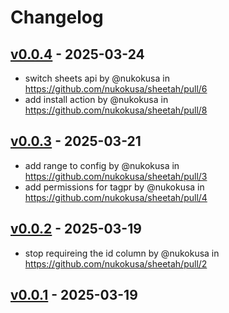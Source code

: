 # Changelog

## [v0.0.4](https://github.com/nukokusa/sheetah/compare/v0.0.3...v0.0.4) - 2025-03-24
- switch sheets api by @nukokusa in https://github.com/nukokusa/sheetah/pull/6
- add install action by @nukokusa in https://github.com/nukokusa/sheetah/pull/8

## [v0.0.3](https://github.com/nukokusa/sheetah/compare/v0.0.2...v0.0.3) - 2025-03-21
- add range to config by @nukokusa in https://github.com/nukokusa/sheetah/pull/3
- add permissions for tagpr by @nukokusa in https://github.com/nukokusa/sheetah/pull/4

## [v0.0.2](https://github.com/nukokusa/sheetah/compare/v0.0.1...v0.0.2) - 2025-03-19
- stop requireing the id column by @nukokusa in https://github.com/nukokusa/sheetah/pull/2

## [v0.0.1](https://github.com/nukokusa/sheetah/commits/v0.0.1) - 2025-03-19
